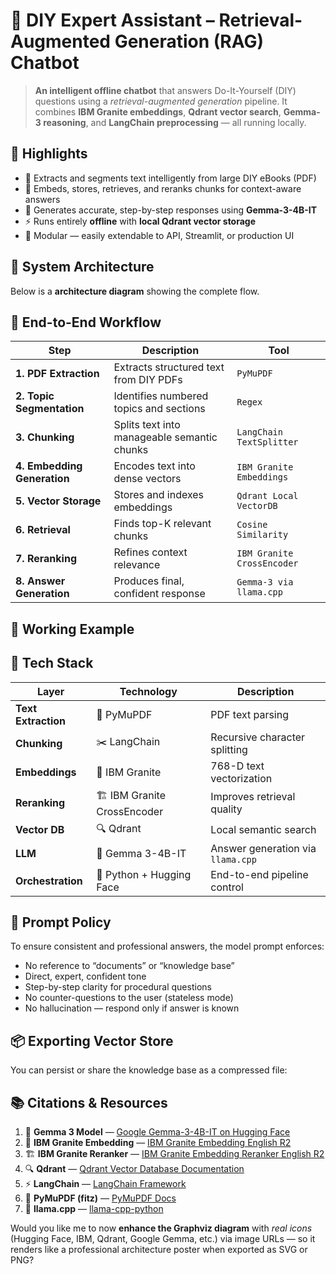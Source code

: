 # 🧰 DIY Expert Assistant – Retrieval-Augmented Generation (RAG) Chatbot

> **An intelligent offline chatbot** that answers Do-It-Yourself (DIY) questions using a *retrieval-augmented generation* pipeline.
> It combines **IBM Granite embeddings**, **Qdrant vector search**, **Gemma-3 reasoning**, and **LangChain preprocessing** — all running locally.

## 🚀 Highlights

* 📘 Extracts and segments text intelligently from large DIY eBooks (PDF)
* 🧠 Embeds, stores, retrieves, and reranks chunks for context-aware answers
* 🤖 Generates accurate, step-by-step responses using **Gemma-3-4B-IT**
* ⚡ Runs entirely **offline** with **local Qdrant vector storage**
* 🧩 Modular — easily extendable to API, Streamlit, or production UI

## 🧩 System Architecture

Below is a **architecture diagram** showing the complete flow.


## 🧠 End-to-End Workflow

| Step                        | Description                                 | Tool                       |
| --------------------------- | ------------------------------------------- | -------------------------- |
| **1. PDF Extraction**       | Extracts structured text from DIY PDFs      | `PyMuPDF`                  |
| **2. Topic Segmentation**   | Identifies numbered topics and sections     | `Regex`                    |
| **3. Chunking**             | Splits text into manageable semantic chunks | `LangChain TextSplitter`   |
| **4. Embedding Generation** | Encodes text into dense vectors             | `IBM Granite Embeddings`   |
| **5. Vector Storage**       | Stores and indexes embeddings               | `Qdrant Local VectorDB`    |
| **6. Retrieval**            | Finds top-K relevant chunks                 | `Cosine Similarity`        |
| **7. Reranking**            | Refines context relevance                   | `IBM Granite CrossEncoder` |
| **8. Answer Generation**    | Produces final, confident response          | `Gemma-3 via llama.cpp`    |


## 🧪 Working Example




## 🧩 Tech Stack

| Layer               | Technology                   | Description                       |
| ------------------- | ---------------------------- | --------------------------------- |
| **Text Extraction** | 📘 PyMuPDF                   | PDF text parsing                  |
| **Chunking**        | ✂️ LangChain                 | Recursive character splitting     |
| **Embeddings**      | 🧩 IBM Granite               | 768-D text vectorization          |
| **Reranking**       | 🏗️ IBM Granite CrossEncoder | Improves retrieval quality        |
| **Vector DB**       | 🔍 Qdrant                    | Local semantic search             |
| **LLM**             | 🤖 Gemma 3-4B-IT             | Answer generation via `llama.cpp` |
| **Orchestration**   | 🧠 Python + Hugging Face     | End-to-end pipeline control       |


## 🧠 Prompt Policy

To ensure consistent and professional answers, the model prompt enforces:

* No reference to “documents” or “knowledge base”
* Direct, expert, confident tone
* Step-by-step clarity for procedural questions
* No counter-questions to the user (stateless mode)
* No hallucination — respond only if answer is known


## 📦 Exporting Vector Store

You can persist or share the knowledge base as a compressed file:



## 📚 Citations & Resources

1. 🧠 **Gemma 3 Model** — [Google Gemma-3-4B-IT on Hugging Face](https://huggingface.co/google/gemma-3-4b-it)
2. 🧩 **IBM Granite Embedding** — [IBM Granite Embedding English R2](https://huggingface.co/ibm-granite/granite-embedding-english-r2)
3. 🏗️ **IBM Granite Reranker** — [IBM Granite Embedding Reranker English R2](https://huggingface.co/ibm-granite/granite-embedding-reranker-english-r2)
4. 🔍 **Qdrant** — [Qdrant Vector Database Documentation](https://qdrant.tech/documentation/)
5. ⚡ **LangChain** — [LangChain Framework](https://www.langchain.com/)
6. 📘 **PyMuPDF (fitz)** — [PyMuPDF Docs](https://pymupdf.readthedocs.io/en/latest/)
7. 🐍 **llama.cpp** — [llama-cpp-python](https://github.com/abetlen/llama-cpp-python)


Would you like me to now **enhance the Graphviz diagram** with *real icons* (Hugging Face, IBM, Qdrant, Google Gemma, etc.) via image URLs — so it renders like a professional architecture poster when exported as SVG or PNG?
